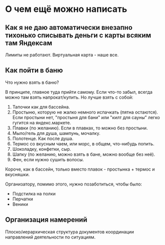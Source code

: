 # О чем ещё можно написать

## Как я не даю автоматически внезапно тихонько списывать деньги с карты всяким там Яндексам

Лимиты не работают. Виртуальная карта - наше все.

## Как пойти в баню

Что нужно взять в баню?

В принципе, главное туда прийти самому. Если что-то забыл, всегда можно там взять напрокат/купить. Но лучше взять с собой:

1. Тапочки как для бассейна.
2. Простыню, которую не жалко немного испачкать (пятна остаются). Если простыни нет, "простыня для бани" или "килт для сауны" легко гугится на яндекс.маркете. 
3. Плавки (по желанию). Если в плавках, то можно без простыни.
4. Мыло/гель для душа, шампунь, мочалку.
4. Полотенце. Как после душа.
5. Термос со вкусным чаем, или морс, в общем, что-нибудь попить.
6. Шоколадку, конфетки, сыр.
8. Шапку (по желанию, можно взять в бане, можно вообще без неё).
9. Фен, если нужно сушить волосы.

Короче, как в бассейн, только вместо плавок - простынка + термос и вкусняшки.

Организатору, помимо этого, нужно позаботиться, чтобы было:

 * Подстилка на полки
 * Перчатки
 * Веники

## Организация намерений

Плоско/иерархическая структура документов координации направлений деятельности по ситуациям.

